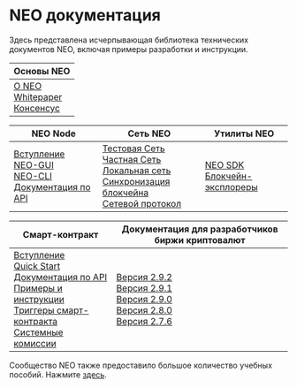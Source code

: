 # NEO документация

Здесь представлена исчерпывающая библиотека технических документов NEO, включая примеры разработки и инструкции.



| Основы NEO                                                   |
| ------------------------------------------------------------ |
| [О NEO](basic/about.md)<br />[Whitepaper](whitepaper.md)<br />[Консенсус](basic/consensus/whitepaper.md)  |

| NEO Node                                                     | Сеть NEO                                                     | Утилиты NEO                                                  |
| ------------------------------------------------------------ | ------------------------------------------------------------ | ------------------------------------------------------------ |
| [Вступление](node/introduction.md)<br />[NEO-GUI](node/gui/install.md)<br />[NEO-CLI](node/cli/cli.md)<br />[Документация по API](node/cli/apigen.md) | [Тестовая Сеть](network/testnet.md)<br />[Частная Сеть](network/private-chain.md)<br />[Локальная сеть](network/local-chain.md)<br />[Синхронизация блокчейна](network/syncblocks.md)<br />[Сетевой протокол](network/network-protocol.md) | [NEO SDK](utility/sdk/introduction.md)<br />[Блокчейн-эксплореры](utility/explorers.md) |

| Смарт-контракт                                               | Документация для разработчиков биржи криптовалют                             |
| ------------------------------------------------------------ | ------------------------------------------------------------ |
| [Вступление](sc/introduction.md)<br />[Quick Start](sc/quickstart/overview.md)<br />[Документация по API](sc/reference/api.md)<br />[Примеры и инструкции](sc/tutorial/HelloWorld.md)<br />[Триггеры смарт-контракта](sc/trigger.md)<br />[Системные комиссии](sc/systemfees.md) | [Версия 2.9.2](exchange/v2.9.2.md)<br />[Версия 2.9.1](exchange/v2.9.1.md)<br />[Версия 2.9.0](exchange/v2.9.0.md)<br />[Версия 2.8.0](exchange/v2.8.0.md)<br />[Версия 2.7.6](exchange/v2.7.6.md) |

Сообщество NEO также предоставило большое количество учебных пособий. Нажмите [здесь](../communitydoc.md). <link rel="stylesheet" href="../styles/index.css">
